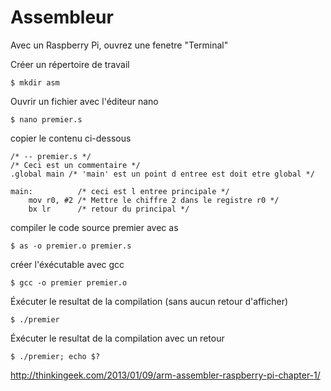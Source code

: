 # Assembleur

Avec un Raspberry Pi, ouvrez une fenetre "Terminal"

Créer un répertoire de travail
```
$ mkdir asm
```

Ouvrir un fichier avec l'éditeur nano
```
$ nano premier.s
```

copier le contenu ci-dessous
```
/* -- premier.s */
/* Ceci est un commentaire */
.global main /* 'main' est un point d entree est doit etre global */
 
main:          /* ceci est l entree principale */
    mov r0, #2 /* Mettre le chiffre 2 dans le registre r0 */
    bx lr      /* retour du principal */
```

compiler le code source premier avec as
```
$ as -o premier.o premier.s
```

créer l'éxécutable avec gcc
```
$ gcc -o premier premier.o
```

Éxécuter le resultat de la compilation (sans aucun retour d'afficher)
```
$ ./premier
```

Éxécuter le resultat de la compilation avec un retour
```
$ ./premier; echo $?
```


http://thinkingeek.com/2013/01/09/arm-assembler-raspberry-pi-chapter-1/

